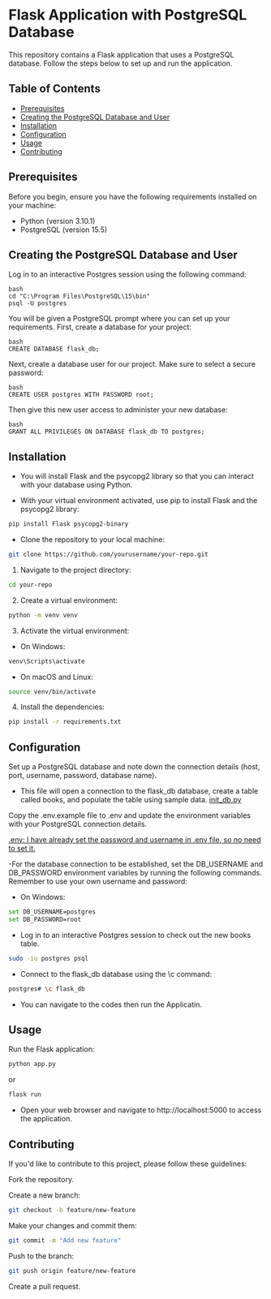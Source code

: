 # Flask Application with PostgreSQL Database

This repository contains a Flask application that uses a PostgreSQL database. Follow the steps below to set up and run the application.

## Table of Contents

- [Prerequisites](#prerequisites)
- [Creating the PostgreSQL Database and User](#)
- [Installation](#installation)
- [Configuration](#configuration)
- [Usage](#usage)
- [Contributing](#contributing)

## Prerequisites

Before you begin, ensure you have the following requirements installed on your machine:

- Python (version 3.10.1)
- PostgreSQL (version 15.5)

## Creating the PostgreSQL Database and User

Log in to an interactive Postgres session using the following command:

```
bash
cd "C:\Program Files\PostgreSQL\15\bin"
psql -U postgres
```

You will be given a PostgreSQL prompt where you can set up your requirements.
First, create a database for your project:
```
bash
CREATE DATABASE flask_db;
```

Next, create a database user for our project. Make sure to select a secure password:
```
bash
CREATE USER postgres WITH PASSWORD root;
```

Then give this new user access to administer your new database:
```
bash
GRANT ALL PRIVILEGES ON DATABASE flask_db TO postgres;
```

## Installation

- You will install Flask and the psycopg2 library so that you can interact with your database using Python.

- With your virtual environment activated, use pip to install Flask and the psycopg2 library:

```bash
pip install Flask psycopg2-binary
```

- Clone the repository to your local machine:

```bash
git clone https://github.com/yourusername/your-repo.git
```


1. Navigate to the project directory:

```bash
cd your-repo
```

2. Create a virtual environment:

```bash
python -m venv venv
```

3. Activate the virtual environment:

- On Windows:

```bash
venv\Scripts\activate
```

- On macOS and Linux:

```bash
source venv/bin/activate
```

4. Install the dependencies:

```bash
pip install -r requirements.txt
```

## Configuration


Set up a PostgreSQL database and note down the connection details (host, port, username, password, database name).

- This file will open a connection to the flask_db database, create a table called books, and populate the table using sample data. 
[init_db.py]()

Copy the .env.example file to .env and update the environment variables with your PostgreSQL connection details.

[.env: I have already set the password and username in .env file, so no need to set it.]()

-For the database connection to be established, set the DB_USERNAME and DB_PASSWORD environment variables by running the following commands. Remember to use your own username and password:

- On Windows:

```bash
set DB_USERNAME=postgres
set DB_PASSWORD=root
```

- Log in to an interactive Postgres session to check out the new books table.
```bash
sudo -iu postgres psql
```

- Connect to the flask_db database using the \c command:

```bash
postgres# \c flask_db
```

- You can navigate to the codes then run the Applicatin.

## Usage

Run the Flask application:

```bash
python app.py 
```
or

```bash
flask run
```
- Open your web browser and navigate to http://localhost:5000 to access the application.


## Contributing

If you'd like to contribute to this project, please follow these guidelines:

Fork the repository.

Create a new branch:

```bash
git checkout -b feature/new-feature
```

Make your changes and commit them:

```bash
git commit -m "Add new feature"
```

Push to the branch:

```bash
git push origin feature/new-feature
```

Create a pull request.






